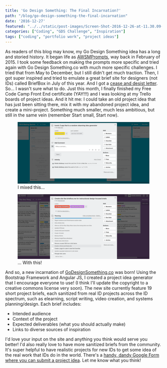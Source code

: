 ```yaml
---
title: 'Go Design Something: The Final Incarnation?'
path: "/blog/go-design-something-the-final-incarnation"
date: '2016-12-27'
featured: "../../static/post-images/Screen-Shot-2016-12-26-at-11.30.09-AM.png"
categories: ["Coding", "GDS Challenge", "Inspiration"]
tags: ["coding", "portfolio work", "project ideas"]
---
```


As readers of this blog may know, my Go Design Something idea has a long and storied history. It began life as [AWSMPrompts](/blog/less-talk-more-practice-instructional-design-communities-of-practice/), way back in February of 2015\. I took some feedback on making the prompts more specific and tried again with Go Design Something.co with much more specific challenges. I tried that from May to December, but I still didn't get much traction. Then, I got super inspired and tried to emulate a great brief site for designers (not IDs) called BriefBox in July of this year. And I got a [cease and desist letter](/blog/go-design-something-challenges/). So... I wasn't sure what to do. Just this month, I finally finished my Free Code Camp Front End certificate (YAY!!!) and I was looking at my Trello boards of project ideas. And it hit me: I could take an old project idea that has just been sitting there, mix it with my abandoned project idea, and create a mini-project. Something much smaller, much less ambitious, but still in the same vein (remember Start small, Start now).

<figure>
  <img src="../../static/post-images/Screen-Shot-2016-12-26-at-12.32.26-PM.png" alt="Trello card describing scenario generator" />
  <figcaption>I mixed this...</figcaption>
</figure>

<figure>
  <img src="../../static/post-images/Screen-Shot-2016-12-26-at-12.33.19-PM.png" alt="Trello card describing brief site for IDs" />
  <figcaption>... With this!</figcaption>
</figure>

And so, a new incarnation of [GoDesignSomething.co](http://godesignsomething.co/) was born! Using the Bootstrap Framework and Angular JS, I created a project idea generator that I encourage everyone to use! (I think I'll update the copyright to a creative commons license very soon). The new site currently feature 19 short project briefs, each sanitized from real ID projects across the ID spectrum, such as elearning, script writing, video creation, and systems planning/design. Each brief includes:

*   Intended audience
*   Context of the project
*   Expected deliverables (what you should actually make)
*   Links to diverse sources of inspiration

I'd love your input on the site and anything you think would serve you better! I'd also really love to have more sanitized briefs from the community. It's super helpful to have realistic projects for new IDs to get some idea of the real work that IDs do in the world. There's a [handy, dandy Google Form where you can submit a project idea](https://goo.gl/forms/8OjBfa4IOn4Uy7TD2). Let me know what you think!
